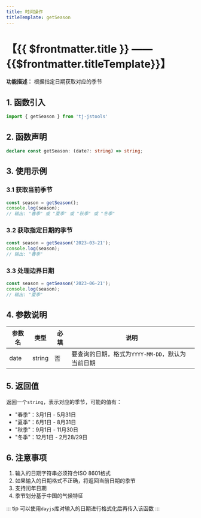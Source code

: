 ```yaml
---
title: 时间操作
titleTemplate: getSeason
---
```


# 【{{ $frontmatter.title }} —— {{$frontmatter.titleTemplate}}】

**功能描述：** 根据指定日期获取对应的季节

## 1. 函数引入

```js
import { getSeason } from 'tj-jstools'
```

## 2. 函数声明

```ts
declare const getSeason: (date?: string) => string;
```

## 3. 使用示例

### 3.1 获取当前季节

```ts
const season = getSeason();
console.log(season);
// 输出: "春季" 或 "夏季" 或 "秋季" 或 "冬季"
```

### 3.2 获取指定日期的季节

```ts
const season = getSeason('2023-03-21');
console.log(season);
// 输出: "春季"
```

### 3.3 处理边界日期

```ts
const season = getSeason('2023-06-21');
console.log(season);
// 输出: "夏季"
```

## 4. 参数说明

| 参数名 | 类型 | 必填 | 说明 |
|--------|------|------|------|
| date | string | 否 | 要查询的日期，格式为`YYYY-MM-DD`，默认为当前日期 |

## 5. 返回值

返回一个`string`，表示对应的季节，可能的值有：
- "春季"：3月1日 - 5月31日
- "夏季"：6月1日 - 8月31日
- "秋季"：9月1日 - 11月30日
- "冬季"：12月1日 - 2月28/29日

## 6. 注意事项

1. 输入的日期字符串必须符合ISO 8601格式
2. 如果输入的日期格式不正确，将返回当前日期的季节
3. 支持闰年日期
4. 季节划分基于中国的气候特征

::: tip
可以使用`dayjs`库对输入的日期进行格式化后再传入该函数
:::
